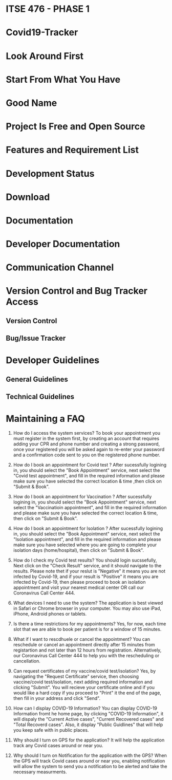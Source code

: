 # ITSE 476 - PHASE 1
# Covid19-Tracker
# Look Around First
# Start From What You Have
# Good Name
# Project Is Free and Open Source
# Features and Requirement List
# Development Status
# Download
# Documentation
# Developer Documentation
# Communication Channel
# Version Control and Bug Tracker Access
## Version Control
## Bug/Issue Tracker 
# Developer Guidelines
## General Guidelines
## Technical Guidelines
# Maintaining a FAQ
1. How do I access the system services?
To book your appointment you must register in the system first, by creating an account that requires adding your CPR and phone number and creating a strong password, once your registered you will be asked again to re-enter your password and a confirmation code sent to you on the registered phone number.

2. How do I book an appointment for Covid test ?
After sucessfully logining in, you should select the "Book Appointment" service, next select the "Covid test appointment", and fill in the required information and please make sure you have selected the correct location & time ,then click on "Submit & Book".

3. How do I book an appointment for Vaccination ?
After sucessfully logining in, you should select the "Book Appointment" service, next select the "Vaccinatioin appointment", and fill in the required information and please make sure you have selected the correct location & time, then click on "Submit & Book".

4. How do I book an appointment for Isolation ?
After sucessfully logining in, you should select the "Book Appointment" service, next select the "Isolation appointment", and fill in the required information and please make sure you have selected where you are going to complete your isolation days (home/hospital), then click on "Submit & Book".

5. How do I check my Covid test results?
You should login sucssefully, Next click on the "Check Result" service, and it should navigate to the results. Please note thet if your reslut is "Negative" it means you are not infected by Covid-19, and if your result is "Positive" it means you are infected by Covid-19, then please proceed to book an isolation appointment and visit your nearest medical center OR call our Coronavirus Call Center 444.

6. What devices I need to use the system?
The application is best viewed in Safari or Chrome browser in your computer. You may also use iPad, iPhone, Android phones or tablets.

7. Is there a time restrictions for my appointments?
Yes, for now, each time slot that we are able to book per patient is for a window of 15 minutes.

8. What if I want to rescdhuele or cancel the appointment?
You can reschedule or cancel an appointment directly after 15 minutes from registartion and not later than 12 hours from registration. Alternatively, our Coronavirus Call Center 444 to help you with the rescheduling or cancellation.

9. Can request certificates of my vaccine/covid test/isolation?
Yes, by navigating the "Request Certificate" service, then choosing vaccine/covid test/isolation, next adding required information and clicking "Submit". You will recieve your certificate online and if you would like a hard copy if you proceed to "Print" it the end of the page, then fill in your address and click "Send".

10. How can I display COVID-19 Information?
You can display COVID-19 Information fromt he home page, by clicking "COVID-19 Information", it will dispaly the "Current Active cases", "Current Recovered cases" and "Total Recoverd cases". Also, it display "Public Guidlines" that will help you keep safe with in public places.

11. Why should I turn on GPS for the application?
It will help the application track any Covid cases around or near you.

12. Why should I turn on Notification for the application with the GPS?
When the GPS will track Covid cases around or near you, enabling notification will allow the system to send you a notification to be alerted and take the necessary measurments.
